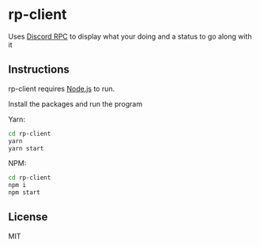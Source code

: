 # rp-client
Uses [Discord RPC](https://discord.com/developers/docs/topics/rpc/) to display what your doing and a status to go along with it

## Instructions
rp-client requires [Node.js](https://nodejs.org/) to run.

Install the packages and run the program

Yarn:
```sh
cd rp-client
yarn
yarn start
```

NPM:
```sh
cd rp-client
npm i
npm start
```

## License

MIT
